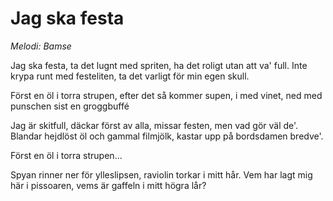 # Jag ska festa
*Melodi: Bamse*

Jag ska festa, ta det lugnt med spriten,
ha det roligt utan att va' full.
Inte krypa runt med festeliten,
ta det varligt för min egen skull.

Först en öl i torra strupen,
efter det så kommer supen,
i med vinet, ned med punschen
sist en groggbuffé

Jag är skitfull, däckar först av alla,
missar festen, men vad gör väl de'.
Blandar hejdlöst öl och gammal filmjölk,
kastar upp på bordsdamen bredve'.

Först en öl i torra strupen...

Spyan rinner ner för ylleslipsen,
raviolin torkar i mitt hår.
Vem har lagt mig här i pissoaren,
vems är gaffeln i mitt högra lår?
